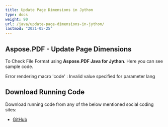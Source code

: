 ```yaml
---
title: Update Page Dimensions in Jython
type: docs
weight: 90
url: /java/update-page-dimensions-in-jython/
lastmod: "2021-05-25"
---
```



## Aspose.PDF - Update Page Dimensions

To Check File Format using **Aspose.PDF Java for Jython**. Here you can see sample code.

Error rendering macro 'code' : Invalid value specified for parameter lang

## Download Running Code

Download running code from any of the below mentioned social coding sites:

- [GitHub](https://github.com/aspose-pdf/Aspose.PDF-for-Java/releases)
